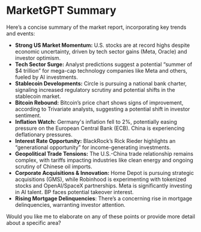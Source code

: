 # MarketGPT Summary

Here’s a concise summary of the market report, incorporating key trends and events:

*   **Strong US Market Momentum:** U.S. stocks are at record highs despite economic uncertainty, driven by tech sector gains (Meta, Oracle) and investor optimism.
*   **Tech Sector Surge:** Analyst predictions suggest a potential “summer of $4 trillion” for mega-cap technology companies like Meta and others, fueled by AI investments.
*   **Stablecoin Developments:** Circle is pursuing a national bank charter, signaling increased regulatory scrutiny and potential shifts in the stablecoin market.
*   **Bitcoin Rebound:** Bitcoin’s price chart shows signs of improvement, according to Trivariate analysts, suggesting a potential shift in investor sentiment.
*   **Inflation Watch:** Germany's inflation fell to 2%, potentially easing pressure on the European Central Bank (ECB). China is experiencing deflationary pressures.
*   **Interest Rate Opportunity:** BlackRock’s Rick Rieder highlights an “generational opportunity” for income-generating investments.
*   **Geopolitical Trade Tensions:** The U.S.-China trade relationship remains complex, with tariffs impacting industries like clean energy and ongoing scrutiny of Chinese oil imports.
*   **Corporate Acquisitions & Innovation:** Home Depot is pursuing strategic acquisitions (GMS), while Robinhood is experimenting with tokenized stocks and OpenAI/SpaceX partnerships. Meta is significantly investing in AI talent. BP faces potential takeover interest.
*  **Rising Mortgage Delinquencies**: There’s a concerning rise in mortgage delinquencies, warranting investor attention.

Would you like me to elaborate on any of these points or provide more detail about a specific area?